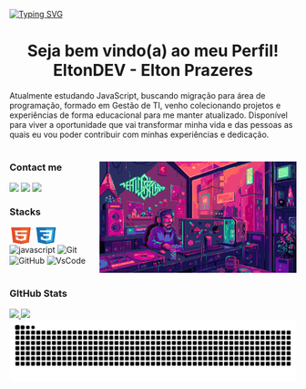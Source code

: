 [![Typing SVG](https://readme-typing-svg.demolab.com?font=Calistoga&weight=500&size=22&duration=4000&pause=1000&color=8CF71D&vCenter=true&width=500&lines=++%E2%8A%B9+You+are+very+welcome!😎+%CB%99%E1%B5%95%CB%99+%E2%8A%B9)](https://git.io/typing-svg)
<h1 align="center"> Seja bem vindo(a) ao meu Perfil! EltonDEV - Elton Prazeres</h1>
Atualmente estudando JavaScript, buscando migração para área de programação, formado em Gestão de TI, venho colecionando projetos e experiências de forma educacional para me manter atualizado. Disponível para viver a oportunidade que vai transformar minha vida e das pessoas as quais eu vou poder contribuir com minhas experiências e dedicação.
<h1></h1>
<img align="right" alt="" height="195px" src="./src/Coding.gif">
<h3 align="left">Contact me</h3>
<div align="left"> 
  <a href="https://www.youtube.com/channel/UCQyoVlZ1Ww9mmrpLIlg43Kg" target="_blank"><img src="https://img.shields.io/badge/YouTube-FF0000?style=for-the-badge&logo=youtube&logoColor=white" target="_blank"></a> 
  <a href = "mailto:elton.hime@gmail.com"><img src="https://img.shields.io/badge/-Gmail-%23333?style=for-the-badge&logo=gmail&logoColor=white" target="_blank"></a>
  <a href="https://www.linkedin.com/in/elton-prazeres-31404b91" target="_blank"><img src="https://img.shields.io/badge/-LinkedIn-%230077B5?style=for-the-badge&logo=linkedin&logoColor=white" target="_blank"></a>
</div>
<h3 align="left">Stacks</h3>
<div align="left" style="display: inline_block">
  <img align="center" alt="HTML" height="30" width="40" src="https://raw.githubusercontent.com/devicons/devicon/master/icons/html5/html5-original.svg">
  <img align="center" alt="CSS" height="30" width="40" src="https://raw.githubusercontent.com/devicons/devicon/master/icons/css3/css3-original.svg">
 <img align="center" alt="javascript" height="30" width="40" src="https://cdn.jsdelivr.net/gh/devicons/devicon@latest/icons/javascript/javascript-plain.svg">
 <img align="center" alt="Git" height="30" width="40" src="https://cdn.jsdelivr.net/gh/devicons/devicon@latest/icons/git/git-original.svg">
 <img align="center" alt="GitHub" height="30" width="40" src="https://cdn.jsdelivr.net/gh/devicons/devicon@latest/icons/github/github-original-wordmark.svg">
 <img align="center" alt="VsCode" height="30" width="40" src="https://cdn.jsdelivr.net/gh/devicons/devicon@latest/icons/vscode/vscode-original.svg">
</div><h1></h1>
<h3 align="left">GItHub Stats</h3>
 <div>
   <a href="https://github.com/Elton-Prazeres">
   <img height="180em" src="https://github-readme-stats.vercel.app/api?username=Elton-Prazeres&show_icons=true&theme=chartreuse-dark&include_all_commits=true&count_private=true"/>
   <img height="180em" src="https://github-readme-stats.vercel.app/api/top-langs/?username=Elton-Prazeres&layout=compact&langs_count=6&theme=chartreuse-dark"/>
</div>
<picture align="center">
  <source media="(prefers-color-scheme: dark)" srcset="https://raw.githubusercontent.com/Elton-Prazeres/Elton-Prazeres/output/github-contribution-grid-snake-dark.svg">
  <source media="(prefers-color-scheme: light)" srcset="https://raw.githubusercontent.com/Elton-Prazeres/Elton-Prazeres/output/github-contribution-grid-snake-dark.svg">
  <img align="center" alt="github contribution grid snake animation" src="https://raw.githubusercontent.com/Elton-Prazeres/Elton-Prazeres/output/github-contribution-grid-snake.svg">
</picture>
